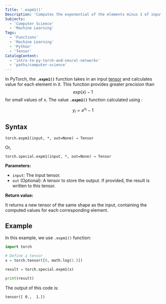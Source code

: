 ```yaml
---
Title: '.expm1()'
Description: 'Computes the exponential of the elements minus 1 of input.'
Subjects:
  - 'Computer Science'
  - 'Machine Learning'
Tags:
  - 'Functions'
  - 'Machine Learning'
  - 'Python'
  - 'Tensor'
CatalogContent:
  - 'intro-to-py-torch-and-neural-networks'
  - 'paths/computer-science'
---
```


In PyTorch, the **`.expm1()`** function takes in an input [tensor](https://www.codecademy.com/resources/docs/pytorch/tensors) and calculates value for each element in it. This function provides greater precision than $$exp(x) - 1$$ for small values of x. The value **`.expm1()`** function calculated using :

$$y_i= e^{x_i}-1$$

## Syntax

```pseudo
torch.expm1(input, *, out=None) → Tensor
```

Or,

```pseudo
torch.special.expm1(input, *, out=None) → Tensor
```

**Parameters:**

- `input`: The input tensor.
- `out` (Optional): A tensor to store the output. If provided, the result is written to this tensor.

**Return value:**

It returns a new tensor of the same shape as the input, containing the computed values for each corresponding element.

## Example

In this example, we use `.expm1()` function:

```py
import torch

# Define a tensor
x = torch.tensor([0, math.log(2.)])

result = torch.special.expm1(x)

print(result)
```

The output of this code is:

```shell
tensor([ 0.,  1.])
```
